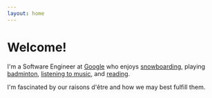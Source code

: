 ```yaml
---
layout: home
---
```

# Welcome!

I'm a Software Engineer at [Google](https://security.googleblog.com/) who enjoys
[snowboarding](https://www.yangvincent.com/snowboarding), playing [badminton](https://www.yangvincent.com/badminton), [listening to music](https://open.spotify.com/user/1211576758), and [reading](https://www.goodreads.com/vincentyang).

I'm fascinated by our raisons d'être and how we may best fulfill them.

